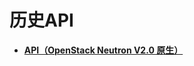 # 历史API<a name="eip_hisapi_0000"></a>

-   **[API（OpenStack Neutron V2.0 原生）](API（OpenStack-Neutron-V2-0-原生）.md)**  


